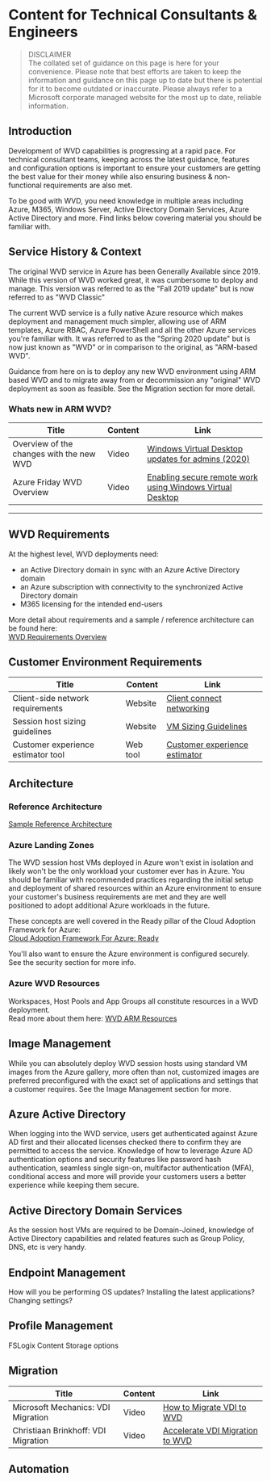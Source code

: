 # Content for Technical Consultants & Engineers

> DISCLAIMER  
> The collated set of guidance on this page is here for your convenience. Please note that best efforts are taken
> to keep the information and guidance on this page up to date but there is potential for it to become outdated 
> or inaccurate. Please always refer to a Microsoft corporate managed website for the most up to date, reliable information.

## Introduction
Development of WVD capabilities is progressing at a rapid pace. For technical consultant teams, keeping across the latest guidance, features and configuration options is important to ensure your customers are getting the best value for their money while also ensuring business & non-functional requirements are also met.

To be good with WVD, you need knowledge in multiple areas including Azure, M365, Windows Server, Active Directory Domain Services, Azure Active Directory and more. Find links below covering material you should be familiar with.

## Service History & Context
The original WVD service in Azure has been Generally Available since 2019. While this version of WVD worked great, it was cumbersome to deploy and manage. This version was referred to as the "Fall 2019 update" but is now referred to as "WVD Classic"

The current WVD service is a fully native Azure resource which makes deployment and management much simpler, allowing use of ARM templates, Azure RBAC, Azure PowerShell and all the other Azure services you're familiar with. It was referred to as the "Spring 2020 update" but is now just known as "WVD" or in comparison to the original, as "ARM-based WVD".

Guidance from here on is to deploy any new WVD environment using ARM based WVD and to migrate away from or decommission any "original" WVD deployment as soon as feasible. See the Migration section for more detail.

### Whats new in ARM WVD? 

| Title                            |  Content  |  Link                                                    |
| -------------------------------- | --------- |--------------------------------------------------------- |
| Overview of the changes with the new WVD | Video | [Windows Virtual Desktop updates for admins (2020)](https://www.youtube.com/watch?v=zmsTD9Hd-xY) |
| Azure Friday WVD Overview  | Video | [Enabling secure remote work using Windows Virtual Desktop](https://www.youtube.com/watch?v=dL1LpGpGRIo) |
  

***
  

## WVD Requirements

At the highest level, WVD deployments need:
- an Active Directory domain in sync with an Azure Active Directory domain
- an Azure subscription with connectivity to the synchronized Active Directory domain
- M365 licensing for the intended end-users  

More detail about requirements and a sample / reference architecture can be found here:  
[WVD Requirements Overview](https://docs.microsoft.com/en-us/azure/virtual-desktop/overview#requirements)   


## Customer Environment Requirements

| Title                            |  Content  |  Link                                                    |
| -------------------------------- | --------- |--------------------------------------------------------- |
| Client-side network requirements | Website   | [Client connect networking](https://docs.microsoft.com/en-us/windows-server/remote/remote-desktop-services/network-guidance) |
| Session host sizing guidelines   | Website  | [VM Sizing Guidelines](https://docs.microsoft.com/en-us/windows-server/remote/remote-desktop-services/virtual-machine-recs) |
| Customer experience estimator tool | Web tool | [Customer experience estimator](https://azure.microsoft.com/en-us/services/virtual-desktop/assessment/) |


## Architecture

### Reference Architecture
[Sample Reference Architecture](https://docs.microsoft.com/en-us/azure/architecture/example-scenario/wvd/windows-virtual-desktop#architecture)


### Azure Landing Zones
The WVD session host VMs deployed in Azure won't exist in isolation and likely won't be the only workload your customer ever has in Azure. You should be familiar with recommended practices regarding the initial setup and deployment of shared resources within an Azure environment to ensure your customer's business requirements are met and they are well positioned to adopt additional Azure workloads in the future.

These concepts are well covered in the Ready pillar of the Cloud Adoption Framework for Azure:  
[Cloud Adoption Framework For Azure: Ready](https://docs.microsoft.com/en-us/azure/cloud-adoption-framework/ready/)


You'll also want to ensure the Azure environment is configured securely. See the security section for more info.


### Azure WVD Resources
Workspaces, Host Pools and App Groups all constitute resources in a WVD deployment.  
Read more about them here: [WVD ARM Resources](https://docs.microsoft.com/en-us/azure/virtual-desktop/environment-setup)


## Image Management
While you can absolutely deploy WVD session hosts using standard VM images from the Azure gallery, more often than not, customized images are preferred preconfigured with the exact set of applications and settings that a customer requires. See the Image Management section for more.


## Azure Active Directory
When logging into the WVD service, users get authenticated against Azure AD first and their allocated licenses checked there to confirm they are permitted to access the service. Knowledge of how to leverage Azure AD authentication options and security features like password hash authentication, seamless single sign-on, multifactor authentication (MFA), conditional access and more will provide your customers users a better experience while keeping them secure.  


## Active Directory Domain Services
As the session host VMs are required to be Domain-Joined, knowledge of Active Directory capabilities and related features such as Group Policy, DNS, etc is very handy.  


## Endpoint Management
How will you be performing OS updates? Installing the latest applications? Changing settings?

## Profile Management
FSLogix Content
Storage options

## Migration

| Title                            |  Content  |  Link                                                    |
| -------------------------------- | --------- |--------------------------------------------------------- |
| Microsoft Mechanics: VDI Migration | Video   | [How to Migrate VDI to WVD](https://www.youtube.com/watch?v=rkKaWT-tN54) |
| Christiaan Brinkhoff: VDI Migration | Video  | [Accelerate VDI Migration to WVD](https://www.youtube.com/watch?v=T9oJFsHcnLM&feature=youtu.be&t=86) |

## Automation

